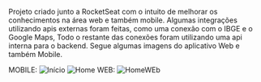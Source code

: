 Projeto criado junto a RocketSeat com o intuito de melhorar os conhecimentos na área web e também mobile.
Algumas integrações utilizando apis externas foram feitas, como uma conexão com o IBGE e o Google Maps,
Todo o restante das conexões foram utilizando uma api interna para o backend.
Segue algumas imagens do aplicativo Web e também Mobile.

MOBILE:
![Início](https://user-images.githubusercontent.com/50682281/83932297-fd400700-a777-11ea-920e-17e44e291c96.png)
![Home](https://user-images.githubusercontent.com/50682281/83932285-f0bbae80-a777-11ea-9caf-e20293317177.png)
WEB:
![HomeWEb](https://user-images.githubusercontent.com/50682281/83932420-c28a9e80-a778-11ea-8763-e1769849f75c.png)

